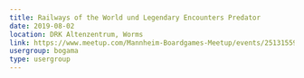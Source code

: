 ```yaml
---
title: Railways of the World und Legendary Encounters Predator
date: 2019-08-02
location: DRK Altenzentrum, Worms
link: https://www.meetup.com/Mannheim-Boardgames-Meetup/events/251315593/
usergroup: bogama
type: usergroup
---
```


